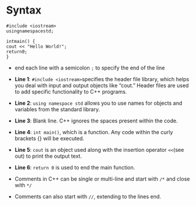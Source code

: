 # Syntax
```
#include <iostream>
usingnamespacestd;

intmain() {
cout << "Hello World!";
return0;
}
```
- end each line with a semicolon ```;``` to specify the end of the line
- **Line 1**: ```#include <iostream>```specifies the header file library, which helps you deal with input and output objects like “cout.” Header files are used to add specific functionality to C++ programs.
- **Line 2**: ```using namespace std``` allows you to use names for objects and variables from the standard library.
- **Line 3**: Blank line. C++ ignores the spaces present within the code.
- **Line 4**: ```int main()```, which is a function. Any code within the curly brackets {} will be executed.
- **Line 5**: ```cout``` is an object used along with the insertion operator ```<<```(see out) to print the output text. 
- **Line 6**: ```return 0``` is used to end the main function.

- Comments in C++ can be single or multi-line and start with ```/*``` and close with ```*/```
- Comments can also start with ```//```, extending to the lines end.
